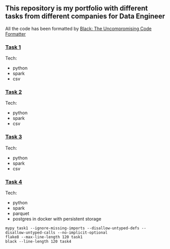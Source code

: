 ## This repository is my portfolio with different tasks from different companies for Data Engineer

All the code has been formatted by [Black: The Uncompromising Code Formatter](https://github.com/psf/black)

### [Task 1](task1)

Tech:

- python
- spark
- csv

### [Task 2](task2)
Tech:

- python
- spark
- csv

### [Task 3](task3)

Tech:

- python
- spark
- csv

### [Task 4](task4)

Tech:

- python
- spark
- parquet
- postgres in docker with persistent storage

```
mypy task1 --ignore-missing-imports --disallow-untyped-defs --disallow-untyped-calls --no-implicit-optional 
flake8 --max-line-length 120 task1 
black --line-length 120 task4
```